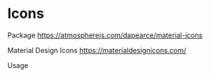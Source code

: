 # Icons

Package
https://atmospherejs.com/dapearce/material-icons

Material Design Icons
https://materialdesignicons.com/

Usage
<i class="mdi mdi-icon-name"></i>
